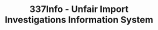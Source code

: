 ---
bigquery: https://console.cloud.google.com/bigquery?p=patents-public-data&d=usitc_investigations&page=dataset&project=sheets-management-319211
citation: US International Trade Commission 337Info Unfair Import Investigations Information
  System
contributors: US International Trade Comission
cost: None
description: US International Trade Commission 337Info Unfair Import Investigations
  Information System contains data on investigations done under Section 337. Section
  337 declares the infringement of certain statutory intellectual property rights
  and other forms of unfair competition in import trade to be unlawful practices.
  Most Section 337 investigations involve allegations of patent or registered trademark
  infringement.
documentation: FAQ and tutorial available on the site
last_edit: 04/10/2022, 17:26:33
location: https://pubapps2.usitc.gov/337external/
maintained_by: US International Trade Comission
schema_fields:
- markmanHearing
- teoProceedingInvolved
- dateComplaintFiled
- respondent
- endDateMarkmanHearing
- patentNumber
- id
- teoIdDueDate
- currentStatus
- lastUpdated
- teoReliefGranted
- ouiiAttorney
- finalDetNoViolation
- issueDateOtherNonFinal
- copyrightNumbers
- actualStartDateEvidHear
- investigationTermDate
- htsNumbers
- docketNo
- scheduledEndDateEvidHear
- aljAssigned
- finalIdOnViolationIssue
- investigationNo
- scheduledStartDateEvidHear
- dateCreated
- complainant
- targetDate
- teoIdIssueDate
- trademarkNumbers
- dateOfPublicationFrNotice
- gcAttorney
- currentActiveALJ
- finalDetViolation
- title
- finalIdOnViolationDue
- startDateMarkmanHearing
- publication_number
- internalRemand
- cafcAppeals
- invUnfairAct
- ouiiParticipation
- actualEndDateEvidHear
- investigationType
- patentNumbers
shortname: unfair_import_investigations
tags:
- import
- legal
- trade
timeframe: 2008-2021 (prior to 2008 downloadable as a JSON file)
title: 337Info - Unfair Import Investigations Information System
uuid: 2721f5ec-e599-4890-9265-9706719fc71e
---
